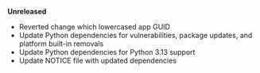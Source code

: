 **Unreleased**

* Reverted change which lowercased app GUID
* Update Python dependencies for vulnerabilities, package updates, and platform built-in removals
* Update Python dependencies for Python 3.13 support
* Update NOTICE file with updated dependencies
